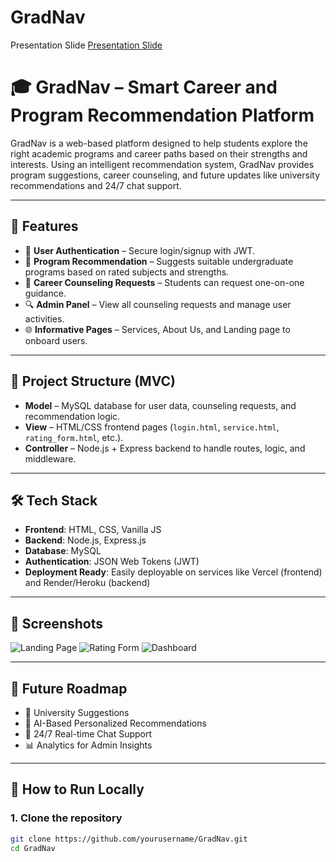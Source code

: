 # GradNav

Presentation Slide
[Presentation Slide](https://www.canva.com/design/DAGlX0A3EVs/mimEXg1D-NSsqjfdprORYQ/edit?utm_content=DAGlX0A3EVs&utm_campaign=designshare&utm_medium=link2&utm_source=sharebutton)

# 🎓 GradNav – Smart Career and Program Recommendation Platform

GradNav is a web-based platform designed to help students explore the right academic programs and career paths based on their strengths and interests. Using an intelligent recommendation system, GradNav provides program suggestions, career counseling, and future updates like university recommendations and 24/7 chat support.

---

## 🚀 Features

- 🔐 **User Authentication** – Secure login/signup with JWT.
- 🧠 **Program Recommendation** – Suggests suitable undergraduate programs based on rated subjects and strengths.
- 📅 **Career Counseling Requests** – Students can request one-on-one guidance.
- 🔍 **Admin Panel** – View all counseling requests and manage user activities.
- 🌐 **Informative Pages** – Services, About Us, and Landing page to onboard users.

---

## 📂 Project Structure (MVC)

- **Model** – MySQL database for user data, counseling requests, and recommendation logic.
- **View** – HTML/CSS frontend pages (`login.html`, `service.html`, `rating_form.html`, etc.).
- **Controller** – Node.js + Express backend to handle routes, logic, and middleware.

---

## 🛠️ Tech Stack

- **Frontend**: HTML, CSS, Vanilla JS
- **Backend**: Node.js, Express.js
- **Database**: MySQL
- **Authentication**: JSON Web Tokens (JWT)
- **Deployment Ready**: Easily deployable on services like Vercel (frontend) and Render/Heroku (backend)

---

## 📸 Screenshots

![Landing Page](./screenshots/landing.png)
![Rating Form](./screenshots/form.png)
![Dashboard](./screenshots/dashboard.png)

---

## 📌 Future Roadmap

- 🏫 University Suggestions
- 🤖 AI-Based Personalized Recommendations
- 💬 24/7 Real-time Chat Support
- 📊 Analytics for Admin Insights

---

## 🧪 How to Run Locally

### 1. Clone the repository
```bash
git clone https://github.com/yourusername/GradNav.git
cd GradNav
